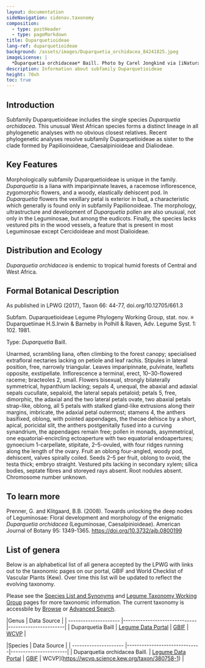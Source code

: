 ```yaml
---
layout: documentation
sideNavigation: sidenav.taxonomy
composition:
  - type: postHeader
  - type: pageMarkdown
title: Duparquetioideae
lang-ref: duparquetioideae
background: /assets/images/Duparquetia_orchidacea_84241825.jpeg
imageLicense: |
  *Duparquetia orchidaceae* Baill. Photo by Carel Jongkind via [iNaturalist](https://www.gbif.org/occurrence/28187131755)
description: Information about subfamily Duparquetioideae 
height: 70vh
toc: true
---
```


## Introduction 
Subfamily Duparquetioideae includes the single species *Duparquetia orchidacea*. This unusual West African species forms a distinct lineage in all phylogenetic analyses with no obvious closest relatives. Recent phylogenetic analyses resolve subfamily Duparquetioideae as sister to the clade formed by Papilioinoideae, Caesalpinioideae and Dialiodeae.

## Key Features
Morphologically subfamily Duparquetioideae is unique in the family. *Duparquetia* is a liana with imparipinnate leaves, a racemose inflorescence, zygomorphic flowers, and a woody, elastically dehiscent pod. In *Duparquetia* flowers the vexillary petal is exterior in bud, a characteristic which generally is found only in subfamily Papilionoideae. The morphology, ultrastructure and development of *Duparquetia* pollen are also unusual, not only in the Leguminosae, but among the eudicots. Finally, the species lacks vestured pits in the wood vessels, a feature that is present in most Leguminosae except Cercidoideae and most Dialioideae. 

## Distribution and Ecology
*Duparquetia orchidacea* is endemic to tropical humid forests of Central and West Africa.

## Formal Botanical Description
As published in LPWG (2017), Taxon 66: 44-77, doi.org/10.12705/661.3

Subfam. Duparquetioideae Legume Phylogeny Working Group, stat. nov. ≡ Duparquetiinae H.S.Irwin & Barneby in Polhill & Raven, Adv. Legume Syst. 1: 102. 1981.

Type: *Duparquetia* Baill.

Unarmed, scrambling liana, often climbing to the forest canopy; specialised extrafloral nectaries lacking on petiole and leaf rachis. Stipules in lateral position, free, narrowly triangular. Leaves imparipinnate, pulvinate, leaflets opposite, exstipellate. Inflorescence a terminal, erect, 10–30-flowered raceme; bracteoles 2, small. Flowers bisexual, strongly bilaterally symmetrical, hypanthium lacking; sepals 4, unequal, the abaxial and adaxial sepals cucullate, sepaloid, the lateral sepals petaloid; petals 5, free, dimorphic, the adaxial and the two lateral petals ovate, two abaxial petals strap-like, oblong, all 5 petals with stalked gland-like extrusions along their margins, imbricate, the adaxial petal outermost; stamens 4, the anthers basifixed, oblong, with pointed appendages, the thecae dehisce by a short, apical, poricidal slit, the anthers postgenitally fused into a curving synandrium, the appendages remain free; pollen in monads, asymmetrical, one equatorial-encircling ectoaperture with two equatorial endoapertures; gynoecium 1-carpellate, stipitate, 2–5-ovuled, with four ridges running along the length of the ovary. Fruit an oblong four-angled, woody pod, dehiscent, valves spirally coiled. Seeds 2–5 per fruit, oblong to ovoid, the testa thick; embryo straight. Vestured pits lacking in secondary xylem; silica bodies, septate fibres and storeyed rays absent. Root nodules absent. Chromosome number unknown.

## To learn more
Prenner, G. and Klitgaard, B.B. (2008). Towards unlocking the deep nodes of Leguminosae: Floral development and morphology of the enigmatic *Duparquetia orchidacea* (Leguminosae, Caesalpinioideae). American Journal of Botany 95: 1349-1365. https://doi.org/10.3732/ajb.0800199


## List of genera

Below is an alphabetical list of all genera accepted by the LPWG with links out to the taxonomic pages on our portal, GBIF and World Checklist of Vascular Plants (Kew). Over time this list will be updated to reflect the evolving taxonomy. 

Please see the [Species List and Synonyms](https://hp-legume.gbif-staging.org/taxonomy/species-list) and [Legume Taxonomy Working Group](https://hp-legume.gbif-staging.org/working-groups/taxonomy) pages for more taxonomic information. The current taxonomy is accessbile by [Browse](https://hp-legume.gbif-staging.org/taxonomy/browse) or  [Advanced Search](https://hp-legume.gbif-staging.org/taxonomy/search).


|Genus                  |     Data Source                     | 
| --------------------- |------------------------------|-----------------------|
|	Duparquetia Baill	|	[Legume Data Portal](https://hp-legume.gbif-staging.org/taxonomy/taxon/17014-1) | [GBIF](https://www.gbif.org/species/2968139)	|	[WCVP](https://wcvp.science.kew.org/taxon/17014-1)	|




|Species                  |     Data Source                     |
| --------------------- |------------------------------|-----------------------|
|	Duparquetia orchidacea Baill.	|	[Legume Data Portal](https://hp-legume.gbif-staging.org/taxonomy/taxon/380758-1) | [GBIF](https://www.gbif.org/species/2968140)	|	WCVP](https://wcvp.science.kew.org/taxon/380758-1)	|

